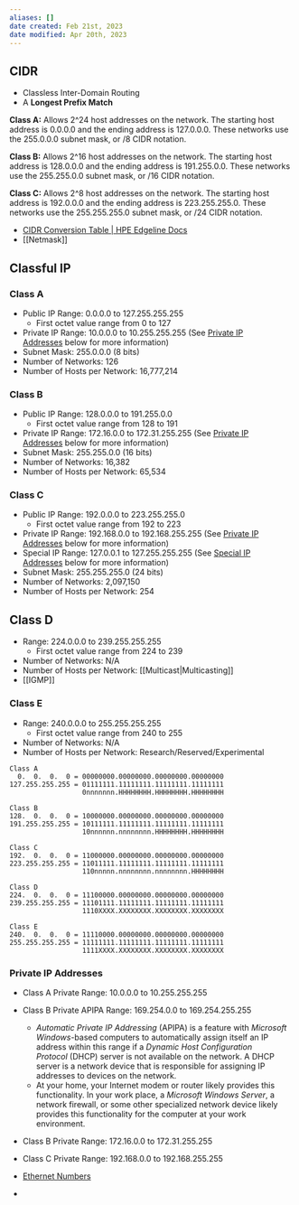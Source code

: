 ```yaml
---
aliases: []
date created: Feb 21st, 2023
date modified: Apr 20th, 2023
---
```


## CIDR
- Classless Inter-Domain Routing
- A **Longest Prefix Match**

**Class A:** Allows 2^24 host addresses on the network. The starting host address is 0.0.0.0 and the ending address is 127.0.0.0. These networks use the 255.0.0.0 subnet mask, or /8 CIDR notation.

**Class B:** Allows 2^16 host addresses on the network. The starting host address is 128.0.0.0 and the ending address is 191.255.0.0. These networks use the 255.255.0.0 subnet mask, or /16 CIDR notation.

**Class C:** Allows 2^8 host addresses on the network. The starting host address is 192.0.0.0 and the ending address is 223.255.255.0. These networks use the 255.255.255.0 subnet mask, or /24 CIDR notation.

- [CIDR Conversion Table | HPE Edgeline Docs](https://techlibrary.hpe.com/docs/otlink-wo/CIDR-Conversion-Table.html)
- [[Netmask]]

## Classful IP

### Class A
- Public IP Range: 0.0.0.0 to 127.255.255.255
	- First octet value range from 0 to 127
- Private IP Range: 10.0.0.0 to 10.255.255.255 (See [Private IP Addresses](https://www.meridianoutpost.com/resources/articles/IP-classes.php#private) below for more information)
- Subnet Mask: 255.0.0.0 (8 bits)
- Number of Networks: 126
- Number of Hosts per Network: 16,777,214

### Class B
- Public IP Range: 128.0.0.0 to 191.255.0.0
	- First octet value range from 128 to 191
- Private IP Range: 172.16.0.0 to 172.31.255.255 (See [Private IP Addresses](https://www.meridianoutpost.com/resources/articles/IP-classes.php#private) below for more information)
- Subnet Mask: 255.255.0.0 (16 bits)
- Number of Networks: 16,382
- Number of Hosts per Network: 65,534

### Class C
- Public IP Range: 192.0.0.0 to 223.255.255.0
	- First octet value range from 192 to 223
- Private IP Range: 192.168.0.0 to 192.168.255.255 (See [Private IP Addresses](https://www.meridianoutpost.com/resources/articles/IP-classes.php#private) below for more information)
- Special IP Range: 127.0.0.1 to 127.255.255.255 (See [Special IP Addresses](https://www.meridianoutpost.com/resources/articles/IP-classes.php#special) below for more information)
- Subnet Mask: 255.255.255.0 (24 bits)
- Number of Networks: 2,097,150
- Number of Hosts per Network: 254

## Class D
- Range: 224.0.0.0 to 239.255.255.255
	- First octet value range from 224 to 239
- Number of Networks: N/A
- Number of Hosts per Network: [[Multicast|Multicasting]]
- [[IGMP]]

### Class E
- Range: 240.0.0.0 to 255.255.255.255
	- First octet value range from 240 to 255
- Number of Networks: N/A
- Number of Hosts per Network: Research/Reserved/Experimental

```
Class A
  0.  0.  0.  0 = 00000000.00000000.00000000.00000000
127.255.255.255 = 01111111.11111111.11111111.11111111
                  0nnnnnnn.HHHHHHHH.HHHHHHHH.HHHHHHHH

Class B
128.  0.  0.  0 = 10000000.00000000.00000000.00000000
191.255.255.255 = 10111111.11111111.11111111.11111111
                  10nnnnnn.nnnnnnnn.HHHHHHHH.HHHHHHHH

Class C
192.  0.  0.  0 = 11000000.00000000.00000000.00000000
223.255.255.255 = 11011111.11111111.11111111.11111111
                  110nnnnn.nnnnnnnn.nnnnnnnn.HHHHHHHH

Class D
224.  0.  0.  0 = 11100000.00000000.00000000.00000000
239.255.255.255 = 11101111.11111111.11111111.11111111
                  1110XXXX.XXXXXXXX.XXXXXXXX.XXXXXXXX

Class E
240.  0.  0.  0 = 11110000.00000000.00000000.00000000
255.255.255.255 = 11111111.11111111.11111111.11111111
                  1111XXXX.XXXXXXXX.XXXXXXXX.XXXXXXXX
```

### Private IP Addresses
- Class A Private Range: 10.0.0.0 to 10.255.255.255
- Class B Private APIPA Range: 169.254.0.0 to 169.254.255.255
	- _Automatic Private IP Addressing_ (APIPA) is a feature with _Microsoft Windows_-based computers to automatically assign itself an IP address within this range if a _Dynamic Host Configuration Protocol_ (DHCP) server is not available on the network. A DHCP server is a network device that is responsible for assigning IP addresses to devices on the network.  
	- At your home, your Internet modem or router likely provides this functionality. In your work place, a _Microsoft Windows Server_, a network firewall, or some other specialized network device likely provides this functionality for the computer at your work environment.
- Class B Private Range: 172.16.0.0 to 172.31.255.255
- Class C Private Range: 192.168.0.0 to 192.168.255.255

- [Ethernet Numbers](https://www.iana.org/assignments/ethernet-numbers/ethernet-numbers.xhtml)
- 